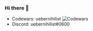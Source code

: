 ### Hi there 👋

- Codewars: uebernihilist ![Codewars](https://www.codewars.com/users/uebernihilist/badges/micro)
- Discord: uebernihilist#0600
